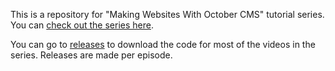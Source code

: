 This is a repository for "Making Websites With October CMS" tutorial series. You can [check out the series here](http://watch-learn.com/series/making-websites-with-october-cms).

You can go to [releases](https://github.com/ivandoric/Making-Websites-With-October-CMS/releases) to download the code for most of the videos in the series. Releases are made per episode.